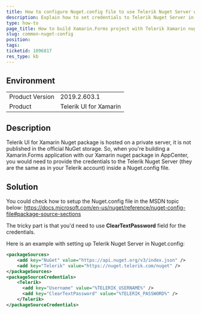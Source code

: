```yaml
---
title: How to configure Nuget.config file to use Теlerik Nuget Server within Xamarin app
description: Explain how to set credentials to Telerik Nuget Server in Nuget.config file to build in AppCenter
type: how-to
page_title: How to build Xamarin.Forms project with Telerik Xamarin nuget package in AppCenter
slug: common-nuget-config
position: 
tags: 
ticketid: 1096817
res_type: kb
---
```


## Environment
<table>
    <tbody>
	    <tr>
	    	<td>Product Version</td>
	    	<td>2019.2.603.1</td>
	    </tr>
	    <tr>
	    	<td>Product</td>
	    	<td>Telerik UI for Xamarin</td>
	    </tr>
    </tbody>
</table>


## Description
Telerik UI for Xamarin Nuget package is hosted on a private server, it is not published in the official NuGet storage. So, when you're building a Xamarin.Forms application with our Xamarin nuget package in AppCenter, you would need to provide the credentials to the Telerik Nuget Server (they are the same as in your Telerik account) inside a Nuget.config file.

## Solution
You could check how to setup the Nuget.config file in the MSDN topic below:
https://docs.microsoft.com/en-us/nuget/reference/nuget-config-file#package-source-sections

The tricky part is that you'd need to use **ClearTextPassword** field for the credentials.

Here is an example with setting up Telerik Nuget Server in Nuget.config:

```XML
<packageSources>
	<add key="NuGet" value="https://api.nuget.org/v3/index.json" />
	<add key="Telerik" value="https://nuget.telerik.com/nuget" />
</packageSources>
<packageSourceCredentials>
	<Telerik>
	  <add key="Username" value="%TELERIK_USERNAME%" />
	  <add key="ClearTextPassword" value="%TELERIK_PASSWORD%" />
	</Telerik>
</packageSourceCredentials>
```
